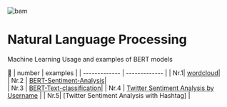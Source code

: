 ![bam](https://user-images.githubusercontent.com/43719324/120289602-267f6e80-c2ca-11eb-8d06-b7c4dd952793.png)


# Natural Language Processing
Machine Learning
Usage and examples of BERT models

🚧 
| number  | examples | 
| ------------- | ------------- |
| Nr.1| [wordcloud](https://github.com/alperbayram/Turkish-NLP-examples/blob/main/wordcloud.ipynb)|  
| Nr.2 | [BERT-Sentiment-Analysis](https://github.com/alperbayram/Turkish-NLP-examples/blob/main/BERT_Sentiment_Analysis.ipynb)|  
| Nr.3 | [BERT-Text-classification](https://github.com/alperbayram/Turkish-NLP-examples/blob/main/BERT_Text_classification.ipynb)| 
| Nr.4 | [Twitter Sentiment Analysis by Username](https://github.com/alperbayram/Turkish-NLP-examples/blob/main/Twitter_Sentiment_Analysis_by_Username.ipynb) | 
| Nr.5| [Twitter Sentiment Analysis with Hashtag] |  
